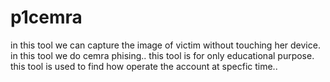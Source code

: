 # p1cemra
in this tool we can capture the image of victim without touching her device. in this tool we do cemra phising.. this tool is for only educational purpose. this tool is used to find how operate the account at specfic time..
